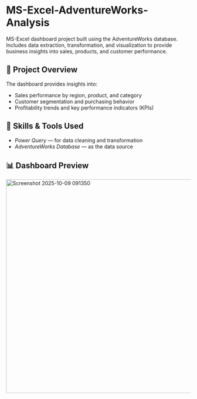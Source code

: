 # MS-Excel-AdventureWorks-Analysis
MS-Excel dashboard project built using the AdventureWorks database. Includes data extraction, transformation, and visualization to provide business insights into sales, products, and customer performance.
## 🚀 Project Overview
The dashboard provides insights into:
- Sales performance by region, product, and category
- Customer segmentation and purchasing behavior
- Profitability trends and key performance indicators (KPIs)

## 🧠 Skills & Tools Used
- *Power Query* — for data cleaning and transformation  
- *AdventureWorks Database* — as the data source  

## 📊 Dashboard Preview
<img width="1344" height="584" alt="Screenshot 2025-10-09 091350" src="https://github.com/user-attachments/assets/ae57ed69-dab4-4bd8-9601-8ce87e6084a7" />


